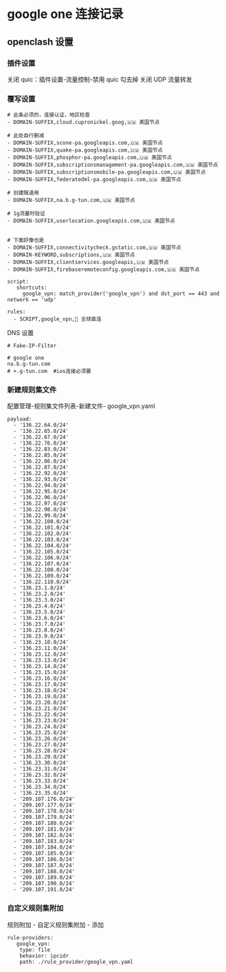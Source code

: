 # 

<!--
 * @Author: huzi
 * @Date: 2023-04-05 17:42:49
 * @LastEditTime: 2023-04-05 18:32:26
 * @FilePath: /blog/content/posts/google-one.md
 * @Description:
-->
<!-- ---
title: 'google one 连接记录'
date: 2023-04-5T20:46:08+08:00
draft: true
--- -->

# google one 连接记录

## openclash 设置

### 插件设置

关闭 quic：插件设置-流量控制-禁用 quic 勾去掉
关闭 UDP 流量转发

### 覆写设置

```code
# 此条必须的，连接认证，地区检查
- DOMAIN-SUFFIX,cloud.cupronickel.goog,🇺🇲 美国节点
```

```code
# 此处自行删减
- DOMAIN-SUFFIX,scone-pa.googleapis.com,🇺🇲 美国节点
- DOMAIN-SUFFIX,quake-pa.googleapis.com,🇺🇲 美国节点
- DOMAIN-SUFFIX,phosphor-pa.googleapis.com,🇺🇲 美国节点
- DOMAIN-SUFFIX,subscriptionsmanagement-pa.googleapis.com,🇺🇲 美国节点
- DOMAIN-SUFFIX,subscriptionsmobile-pa.googleapis.com,🇺🇲 美国节点
- DOMAIN-SUFFIX,federatedml-pa.googleapis.com,🇺🇲 美国节点
```

```code
# 创建隧道用
- DOMAIN-SUFFIX,na.b.g-tun.com,🇺🇲 美国节点
```

```code
# 1g流量时验证
- DOMAIN-SUFFIX,userlocation.googleapis.com,🇺🇲 美国节点


# 下面好像也是
- DOMAIN-SUFFIX,connectivitycheck.gstatic.com,🇺🇲 美国节点
- DOMAIN-KEYWORD,subscriptions,🇺🇲 美国节点
- DOMAIN-SUFFIX,clientservices.googleapis,🇺🇲 美国节点
- DOMAIN-SUFFIX,firebaseremoteconfig.googleapis.com,🇺🇲 美国节点
```

```code
script:
   shortcuts:
     google_vpn: match_provider('google_vpn') and dst_port == 443 and network == 'udp'
```

```code
rules:
  - SCRIPT,google_vpn,🎯 全球直连
```

DNS 设置

```code
# Fake-IP-Filter

# google one
na.b.g-tun.com
# +.g-tun.com  #ios连接必须要
```

### 新建规则集文件

配置管理-规则集文件列表-新建文件- google_vpn.yaml

```code
payload:
  - '136.22.64.0/24'
  - '136.22.65.0/24'
  - '136.22.67.0/24'
  - '136.22.76.0/24'
  - '136.22.83.0/24'
  - '136.22.85.0/24'
  - '136.22.86.0/24'
  - '136.22.87.0/24'
  - '136.22.92.0/24'
  - '136.22.93.0/24'
  - '136.22.94.0/24'
  - '136.22.95.0/24'
  - '136.22.96.0/24'
  - '136.22.97.0/24'
  - '136.22.98.0/24'
  - '136.22.99.0/24'
  - '136.22.100.0/24'
  - '136.22.101.0/24'
  - '136.22.102.0/24'
  - '136.22.103.0/24'
  - '136.22.104.0/24'
  - '136.22.105.0/24'
  - '136.22.106.0/24'
  - '136.22.107.0/24'
  - '136.22.108.0/24'
  - '136.22.109.0/24'
  - '136.22.110.0/24'
  - '136.23.1.0/24'
  - '136.23.2.0/24'
  - '136.23.3.0/24'
  - '136.23.4.0/24'
  - '136.23.5.0/24'
  - '136.23.6.0/24'
  - '136.23.7.0/24'
  - '136.23.8.0/24'
  - '136.23.9.0/24'
  - '136.23.10.0/24'
  - '136.23.11.0/24'
  - '136.23.12.0/24'
  - '136.23.13.0/24'
  - '136.23.14.0/24'
  - '136.23.15.0/24'
  - '136.23.16.0/24'
  - '136.23.17.0/24'
  - '136.23.18.0/24'
  - '136.23.19.0/24'
  - '136.23.20.0/24'
  - '136.23.21.0/24'
  - '136.23.22.0/24'
  - '136.23.23.0/24'
  - '136.23.24.0/24'
  - '136.23.25.0/24'
  - '136.23.26.0/24'
  - '136.23.27.0/24'
  - '136.23.28.0/24'
  - '136.23.29.0/24'
  - '136.23.30.0/24'
  - '136.23.31.0/24'
  - '136.23.32.0/24'
  - '136.23.33.0/24'
  - '136.23.34.0/24'
  - '136.23.35.0/24'
  - '209.107.176.0/24'
  - '209.107.177.0/24'
  - '209.107.178.0/24'
  - '209.107.179.0/24'
  - '209.107.180.0/24'
  - '209.107.181.0/24'
  - '209.107.182.0/24'
  - '209.107.183.0/24'
  - '209.107.184.0/24'
  - '209.107.185.0/24'
  - '209.107.186.0/24'
  - '209.107.187.0/24'
  - '209.107.188.0/24'
  - '209.107.189.0/24'
  - '209.107.190.0/24'
  - '209.107.191.0/24'
```

### 自定义规则集附加

规则附加 - 自定义规则集附加 - 添加

```
rule-providers:
   google_vpn:
    type: file
    behavior: ipcidr
    path: ./rule_provider/google_vpn.yaml
```

